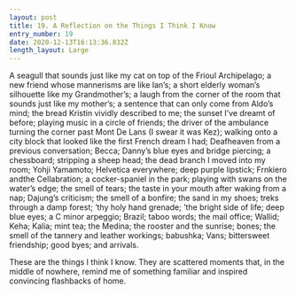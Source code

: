 ```yaml
---
layout: post
title: 19. A Reflection on the Things I Think I Know
entry_number: 19
date: 2020-12-13T16:13:36.832Z
length_layout: Large
---
```

A seagull that sounds just like my cat on top of the Frioul Archipelago; a new friend whose mannerisms are like Ian’s; a short elderly woman’s silhouette like my Grandmother’s; a laugh from the corner of the room that sounds just like my mother’s; a sentence that can only come from Aldo’s mind; the bread Kristin vividly described to me; the sunset I’ve dreamt of before; playing music in a circle of friends; the driver of the ambulance turning the corner past Mont De Lans (I swear it was Kez); walking onto a city block that looked like the first French dream I had; Deafheaven from a previous conversation; Becca; Danny’s blue eyes and bridge piercing; a chessboard; stripping a sheep head; the dead branch I moved into my room; Yohji Yamamoto; Helvetica everywhere; deep purple lipstick; Frnkiero andthe Cellabration; a cocker-spaniel in the park; playing with swans on the water’s edge; the smell of tears; the taste in your mouth after waking from a nap; Dajung’s criticism; the smell of a bonfire; the sand in my shoes; treks through a damp forest; ‘thy holy hand grenade; ’the bright side of life; deep blue eyes; a C minor arpeggio; Brazil; taboo words; the mail office; Wallid; Keha; Kalia; mint tea; the Medina; the rooster and the sunrise; bones; the smell of the tannery and leather workings; babushka; Vans; bittersweet friendship; good byes; and arrivals. 

These are the things I think I know. They are scattered moments that, in the middle of nowhere, remind me of something familiar and inspired convincing flashbacks of home. 